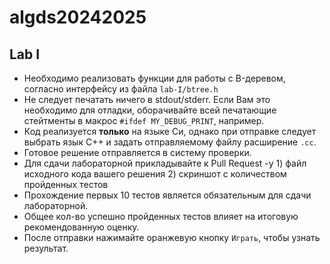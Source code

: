
# algds20242025

## Lab I

- Необходимо реализовать функции для работы с B-деревом, согласно интерфейсу из файла `lab-I/btree.h`
- Не следует печатать ничего в stdout/stderr. Если Вам это необходимо для отладки, оборачивайте всей печатающие стейтменты в макрос `#ifdef MY_DEBUG_PRINT`, например.
- Код реализуется **только** на языке Си, однако при отправке следует выбрать язык С++ и задать отправляемому файлу расширение `.cc`.
- Готовое решение отправляется в систему проверки.
- Для сдачи лабораторной прикладывайте к Pull Request -у 1) файл исходного кода вашего решения 2) скриншот с количеством пройденных тестов
- Прохождение первых 10 тестов является обязательным для сдачи лабораторной. 
- Общее кол-во успешно пройденных тестов влияет на итоговую рекомендованную оценку.
- После отправки нажимайте оранжевую кнопку `Играть`, чтобы узнать результат.
